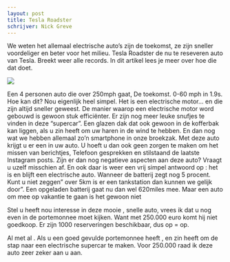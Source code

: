 ```yaml
---
layout: post
title: Tesla Roadster
schrijver: Nick Greve
---
```

We weten het allemaal electrische auto’s zijn de toekomst, ze zijn sneller voordeliger en beter voor
het milieu. Tesla Roadster de nu te reseveren auto van Tesla. Breekt weer alle records. In dit artikel
lees je meer over hoe die dat doet.

![](https://encrypted-tbn0.gstatic.com/images?q=tbn:ANd9GcRaAOdpezhFb0KdADGFxPxQmsR8tBz_LuYE_xO080GsKPs1eEH7aA)

Een 4 personen auto die over 250mph gaat, De toekomst. 0-60 mph in 1.9s. Hoe kan dit? Nou
eigenlijk heel simpel. Het is een electrische motor… en die zijn altijd sneller geweest. De manier
waarop een electrische motor word gebouwd is gewoon stuk efficiënter.
Er zijn nog meer leuke snufjes te vinden in deze “supercar”. Een glazen dak dat ook gewoon in de
kofferbak kan liggen, als u zin heeft om uw haren in de wind te hebben. En dan nog wat we hebben
allemaal zo’n smartphone in onze broekzak. Met deze auto krijgt u er een in uw auto. U hoeft u dan
ook geen zorgen te maken om het missen van berichtjes, Telefoon gesprekken en stilstaand de
laatste Instagram posts.
Zijn er dan nog negatieve aspecten aan deze auto? Vraagt u uzelf misschien af. En ook daar is weer
een vrij simpel antwoord op : het is en blijft een electrische auto. Wanneer de batterij zegt nog 5
procent. Kunt u niet zeggen” over 5km is er een tankstation dan kunnen we gelijk door”. Een
opgeladen batterij gaat nu dan wel 620miles mee. Maar een auto om mee op vakantie te gaan is het
gewoon niet

Stel u heeft nou interesse in deze mooie , snelle auto, vrees ik dat u nog even in de portemonnee
moet kijken. Want met 250.000 euro komt hij niet goedkoop. Er zijn 1000 reserveringen beschikbaar,
dus op = op.

Al met al . Als u een goed gevulde portemonnee heeft , en zin heeft om de stap naar een electrische
supercar te maken. Voor 250.000 raad ik deze auto zeer zeker aan u aan.
